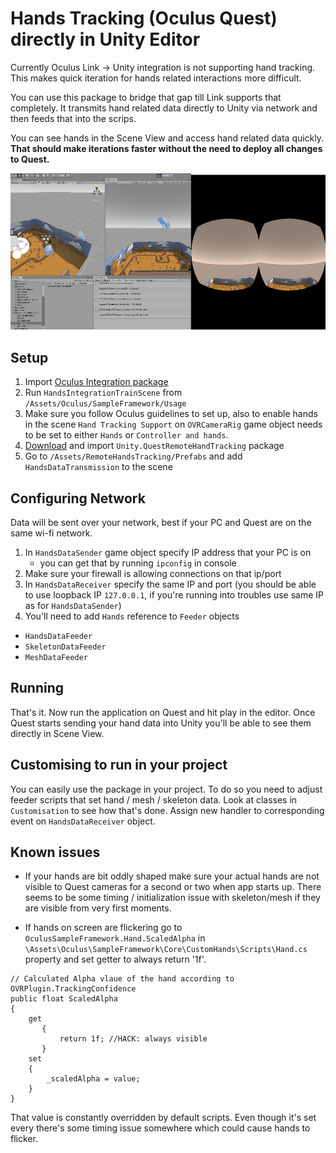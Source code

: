 # Hands Tracking (Oculus Quest) directly in Unity Editor

Currently Oculus Link -> Unity integration is not supporting hand tracking. This makes quick iteration for hands related interactions more difficult.

You can use this package to bridge that gap till Link supports that completely. It transmits hand related data directly to Unity via network and then feeds that into the scrips.

You can see hands in the Scene View and access hand related data quickly.
**That should make iterations faster without the need to deploy all changes to Quest.**

![Quest Hand Tracking in Unity Editor](/_github/QuestHandsTrackedInUnityEditor.gif)


## Setup
1) Import [Oculus Integration package](https://assetstore.unity.com/packages/tools/integration/oculus-integration-82022)
2) Run `HandsIntegrationTrainScene` from `/Assets/Oculus/SampleFramework/Usage`
3) Make sure you follow Oculus guidelines to set up, also to enable hands in the scene `Hand Tracking Support` on `OVRCameraRig` game object needs to be set to either `Hands` or `Controller and hands`.
4) [Download](https://github.com/handzlikchris/Unity.QuestRemoteHandTracking/raw/master/UnityPackage/QuestRemoteHandTracking.unitypackage) and import  `Unity.QuestRemoteHandTracking` package
5) Go to `/Assets/RemoteHandsTracking/Prefabs` and add `HandsDataTransmission` to the scene

## Configuring Network
Data will be sent over your network, best if your PC and Quest are on the same wi-fi network.
1) In `HandsDataSender` game object specify IP address that your PC is on
    - you can get that by running `ipconfig` in console
2) Make sure your firewall is allowing connections on that ip/port
3) In `HandsDataReceiver` specify the same IP and port (you should be able to use loopback IP `127.0.0.1`, if you're running into troubles use same IP as for `HandsDataSender`)
4) You'll need to add `Hands` reference to `Feeder` objects 
- `HandsDataFeeder`
- `SkeletonDataFeeder`
- `MeshDataFeeder`

## Running
That's it. Now run the application on Quest and hit play in the editor. Once Quest starts sending your hand data into Unity you'll be able to see them directly in Scene View.

## Customising to run in your project
You can easily use the package in your project. To do so you need to adjust feeder scripts that set hand / mesh / skeleton data. Look at classes in `Customisation` to see how that's done. Assign new handler to corresponding event on `HandsDataReceiver` object.


## Known issues
- If your hands are bit oddly shaped make sure your actual hands are not visible to Quest cameras for a second or two when app starts up. There seems to be some timing / initialization issue with skeleton/mesh if they are visible from very first moments.

- If hands on screen are flickering go to `OculusSampleFramework.Hand.ScaledAlpha` in `\Assets\Oculus\SampleFramework\Core\CustomHands\Scripts\Hand.cs` property and set getter to always return '1f'.
```
// Calculated Alpha vlaue of the hand according to OVRPlugin.TrackingConfidence
public float ScaledAlpha
{
    get
       {
           return 1f; //HACK: always visible
       }
    set
    {
        _scaledAlpha = value;
    }
}
```
That value is constantly overridden by default scripts. Even though it's set every there's some timing issue somewhere which could cause hands to flicker.